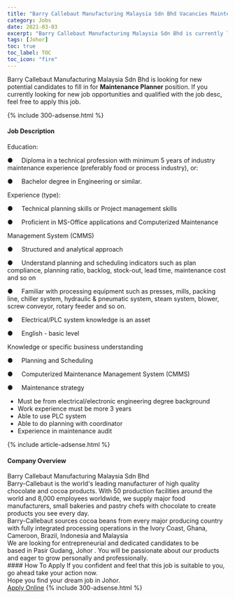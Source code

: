 ```yaml
---
title: "Barry Callebaut Manufacturing Malaysia Sdn Bhd Vacancies Maintenance Planner" 
category: Jobs 
date: 2021-03-03 
excerpt: "Barry Callebaut Manufacturing Malaysia Sdn Bhd is currently looking for suitable person to fill in the Maintenance Planner which based in Johor" 
tags: [Johor] 
toc: true 
toc_label: TOC 
toc_icon: "fire" 
--- 
```


<p>Barry Callebaut Manufacturing Malaysia Sdn Bhd is looking for new potential candidates to fill in for <b>Maintenance Planner</b> position. If you currently looking for new job opportunities and qualified with the job desc, feel free to apply this job.
</p>{% include 300-adsense.html %} 
<div><div><h4>Job Description</h4></div><div><div><span><div><p>Education:</p><p>&#9679;&#160;&#160;&#160;&#160;&#160;Diploma in a technical profession with minimum 5 years of industry maintenance experience (preferably food or process industry), or:</p><p>&#9679;&#160;&#160;&#160;&#160;&#160;Bachelor degree in Engineering or similar.</p><p>Experience (type):</p><p>&#9679;&#160;&#160;&#160;&#160;&#160;Technical planning skills or Project management skills</p><p>&#9679;&#160;&#160;&#160;&#160;&#160;Proficient in MS-Office applications and Computerized Maintenance</p><p>Management System (CMMS)</p><p>&#9679;&#160;&#160;&#160;&#160;&#160;Structured and analytical approach</p><p>&#9679;&#160;&#160;&#160;&#160;&#160;Understand planning and scheduling indicators such as plan compliance, planning ratio, backlog, stock-out, lead time, maintenance cost and so on</p><p>&#9679;&#160;&#160;&#160;&#160;&#160;Familiar with processing equipment such as presses, mills, packing line, chiller system, hydraulic &amp; pneumatic system, steam system, blower, screw conveyor, rotary feeder and so on.</p><p>&#9679;&#160;&#160;&#160;&#160;&#160;Electrical/PLC system knowledge is an asset</p><p>&#9679;&#160;&#160;&#160;&#160;&#160;English - basic level</p><p>Knowledge or specific business understanding</p><p>&#9679;&#160;&#160;&#160;&#160;&#160;Planning and Scheduling</p><p>&#9679;&#160;&#160;&#160;&#160;&#160;Computerized Maintenance Management System (CMMS)</p><p>&#9679;&#160;&#160;&#160;&#160;&#160;Maintenance strategy</p><ul><li>Must be from electrical/electronic engineering degree background&#160;</li><li>Work experience must be more 3 years</li><li>Able to use PLC system&#160;</li><li>Able to do planning with coordinator&#160;</li><li>Experience in maintenance audit</li></ul></div></span></div></div></div> 
{% include article-adsense.html %} 
<div><div><h4>Company Overview</h4></div><div><div><span><div><div>
<div>Barry Callebaut Manufacturing Malaysia Sdn Bhd</div>
<div>Barry-Callebaut is the world's leading manufacturer of high quality chocolate and cocoa products. With 50 production facilities&#160;around the world and 8,000 employees worldwide, we supply major food manufacturers, small bakeries and pastry chefs with chocolate to create products you see every day.</div>
<div>Barry-Callebaut sources cocoa beans from every major producing country with fully integrated processing operations in the Ivory Coast, Ghana, Cameroon, Brazil, Indonesia&#160;and Malaysia</div>
<div>We are looking for entrepreneurial and dedicated candidates to be based&#160;in&#160;Pasir Gudang, Johor&#160;. You will be passionate about our products and eager to grow personally and professionally.&#160;</div>
</div></div></span></div></div></div> 
#### How To Apply 
If you confident and feel that this job is suitable to you, go ahead take your action now. <br/> 
Hope you find your dream job in Johor. <br/> 
<a href="https://www.jobstreet.com.my/en/job/maintenance-planner-4496140?jobId=jobstreet-my-job-4496140&" class="btn btn--info" target="_blank" rel="nofollow noopenner">Apply Online</a> 
{% include 300-adsense.html %} 